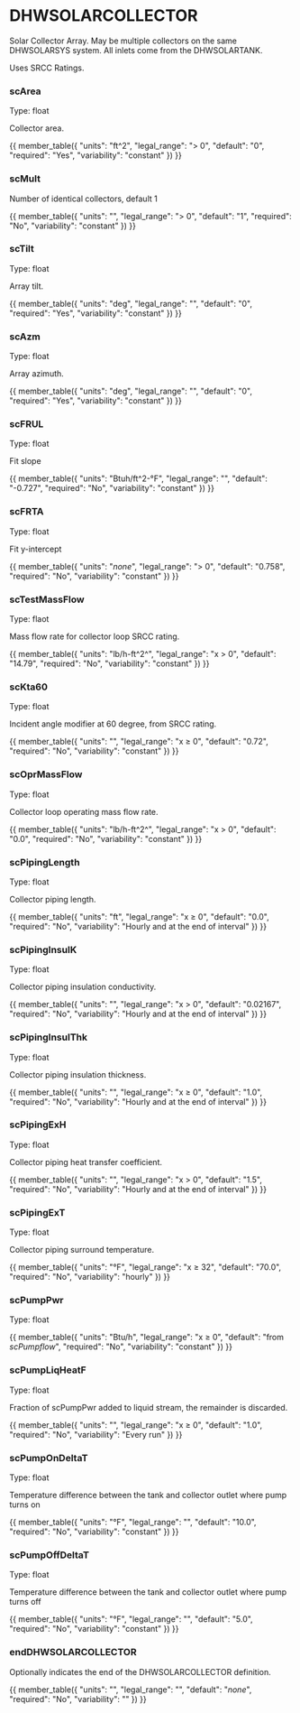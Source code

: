 # DHWSOLARCOLLECTOR

Solar Collector Array. May be multiple collectors on the same DHWSOLARSYS system. All inlets come from the DHWSOLARTANK.

Uses SRCC Ratings.

### scArea

Type: float

Collector area.

{{
  member_table({
    "units": "ft^2",
    "legal_range": "> 0", 
    "default": "0",
    "required": "Yes",
    "variability": "constant" 
  })
}}

### scMult

Number of identical collectors, default 1

{{
  member_table({
    "units": "",
    "legal_range": "$>$ 0", 
    "default": "1",
    "required": "No",
    "variability": "constant" 
  })
}}

### scTilt

Type: float

Array tilt.

{{
  member_table({
    "units": "deg",
    "legal_range": "", 
    "default": "0",
    "required": "Yes",
    "variability": "constant" 
  })
}}

### scAzm

Type: float

Array azimuth.

{{
  member_table({
    "units": "deg",
    "legal_range": "", 
    "default": "0",
    "required": "Yes",
    "variability": "constant" 
  })
}}

### scFRUL

Type: float

Fit slope

{{
  member_table({
    "units": "Btuh/ft^2-°F",
    "legal_range": "", 
    "default": "-0.727",
    "required": "No",
    "variability": "constant" 
  })
}}

### scFRTA

Type: float

Fit y-intercept

{{
  member_table({
    "units": "*none*",
    "legal_range": "$>$ 0", 
    "default": "0.758",
    "required": "No",
    "variability": "constant" 
  })
}}

### scTestMassFlow

Type: flaot

Mass flow rate for collector loop SRCC rating.

{{
  member_table({
    "units": "lb/h-ft^2^",
    "legal_range": "x $>$ 0", 
    "default": "14.79",
    "required": "No",
    "variability": "constant" 
  })
}}

### scKta60

Type: float

Incident angle modifier at 60 degree, from SRCC rating.

{{
  member_table({
    "units": "",
    "legal_range": "x ≥ 0", 
    "default": "0.72",
    "required": "No",
    "variability": "constant" 
  })
}}

### scOprMassFlow

Type: float

Collector loop operating mass flow rate.

{{
  member_table({
    "units": "lb/h-ft^2^",
    "legal_range": "x $>$ 0", 
    "default": "0.0",
    "required": "No",
    "variability": "constant" 
  })
}}

### scPipingLength

Type: float

Collector piping length.

{{
  member_table({
    "units": "ft",
    "legal_range": "x ≥ 0", 
    "default": "0.0",
    "required": "No",
    "variability": "Hourly and at the end of interval" 
  })
}}

### scPipingInsulK

Type: float

Collector piping insulation conductivity.

{{
  member_table({
    "units": "",
    "legal_range": "x $>$ 0", 
    "default": "0.02167",
    "required": "No",
    "variability": "Hourly and at the end of interval" 
  })
}}

### scPipingInsulThk

Type: float

Collector piping insulation thickness.

{{
  member_table({
    "units": "",
    "legal_range": "x ≥ 0", 
    "default": "1.0",
    "required": "No",
    "variability": "Hourly and at the end of interval" 
  })
}}

### scPipingExH

Type: float

Collector piping heat transfer coefficient.

{{
  member_table({
    "units": "",
    "legal_range": "x $>$ 0", 
    "default": "1.5",
    "required": "No",
    "variability": "Hourly and at the end of interval" 
  })
}}

### scPipingExT

Type: float

Collector piping surround temperature.

{{
  member_table({
    "units": "°F",
    "legal_range": "x ≥ 32", 
    "default": "70.0",
    "required": "No",
    "variability": "hourly" 
  })
}}

### scPumpPwr

Type: float

{{
  member_table({
    "units": "Btu/h",
    "legal_range": "x ≥ 0", 
    "default": "from *scPumpflow*",
    "required": "No",
    "variability": "constant" 
  })
}}

### scPumpLiqHeatF

Type: float

Fraction of scPumpPwr added to liquid stream, the remainder is discarded.

{{
  member_table({
    "units": "",
    "legal_range": "x ≥ 0", 
    "default": "1.0",
    "required": "No",
    "variability": "Every run" 
  })
}}

### scPumpOnDeltaT

Type: float

Temperature difference between the tank and collector outlet where pump turns on
  
{{
  member_table({
    "units": "°F",
    "legal_range": "", 
    "default": "10.0",
    "required": "No",
    "variability": "constant" 
  })
}}

### scPumpOffDeltaT

Type: float

Temperature difference between the tank and collector outlet where pump turns off

{{
  member_table({
    "units": "°F",
    "legal_range": "", 
    "default": "5.0",
    "required": "No",
    "variability": "constant" 
  })
}}

### endDHWSOLARCOLLECTOR

Optionally indicates the end of the DHWSOLARCOLLECTOR definition.

{{
  member_table({
    "units": "",
    "legal_range": "", 
    "default": "*none*",
    "required": "No",
    "variability": "" 
  })
}}

